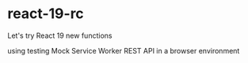 # react-19-rc
Let's try React 19 new functions

using testing Mock Service Worker REST API in a browser environment
